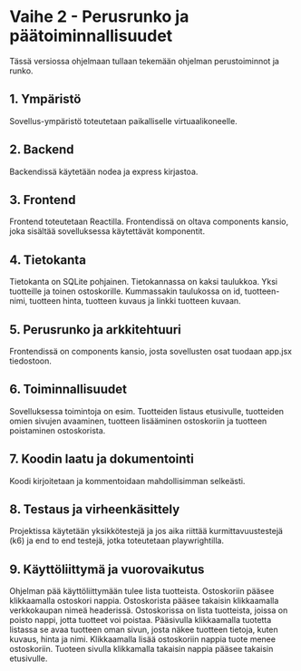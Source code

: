# Vaihe 2 - Perusrunko ja päätoiminnallisuudet
Tässä versiossa ohjelmaan tullaan tekemään ohjelman perustoiminnot ja runko.

## 1. Ympäristö

Sovellus-ympäristö toteutetaan paikalliselle virtuaalikoneelle.

## 2. Backend

Backendissä käytetään nodea ja express kirjastoa. 

## 3. Frontend

Frontend toteutetaan Reactilla. Frontendissä on oltava components kansio, joka sisältää sovelluksessa käytettävät komponentit.

## 4. Tietokanta

Tietokanta on SQLite pohjainen. Tietokannassa on kaksi taulukkoa. Yksi tuotteille ja toinen ostoskorille. Kummassakin taulukossa on id, tuotteen-nimi, tuotteen hinta, tuotteen kuvaus ja linkki tuotteen kuvaan.

## 5. Perusrunko ja arkkitehtuuri

Frontendissä on components kansio, josta sovellusten osat tuodaan app.jsx tiedostoon.

## 6. Toiminnallisuudet

Sovelluksessa toimintoja on esim. Tuotteiden listaus etusivulle, tuotteiden omien sivujen avaaminen, tuotteen lisääminen ostoskoriin ja tuotteen poistaminen ostoskorista. 

## 7. Koodin laatu ja dokumentointi

Koodi kirjoitetaan ja kommentoidaan mahdollisimman selkeästi. 

## 8. Testaus ja virheenkäsittely

Projektissa käytetään yksikkötestejä ja jos aika riittää kurmittavuustestejä (k6) ja end to end testejä, jotka toteutetaan playwrightilla.

## 9. Käyttöliittymä ja vuorovaikutus

Ohjelman pää käyttöliittymään tulee lista tuotteista. Ostoskoriin pääsee klikkaamalla ostoskori nappia. Ostoskorista pääsee takaisin klikkaamalla verkkokaupan nimeä headerissä. Ostoskorissa on lista tuotteista, joissa on poisto nappi, jotta tuotteet voi poistaa. Pääsivulla klikkaamalla tuotetta listassa se avaa tuotteen oman sivun, josta näkee tuotteen tietoja, kuten kuvaus, hinta ja nimi. Klikkaamalla lisää ostoskoriin nappia tuote menee ostoskoriin. Tuoteen sivulla klikkamalla takaisin nappia pääsee takaisin etusivulle.
